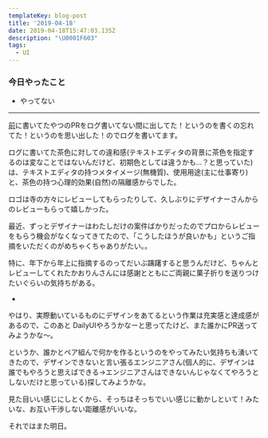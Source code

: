 ```yaml
---
templateKey: blog-post
title: '2019-04-18'
date: 2019-04-18T15:47:03.135Z
description: "\U0001F603"
tags:
  - UI
---
```

### 今日やったこと

* やってない

-----

[前](https://kacolog.netlify.com/blog/2019-04-11-2019-04-10/)に書いてたやつのPRをログ書いてない間に出してた！というのを書くの忘れてた！というのを思い出した！のでログを書いてます。

ログに書いてた茶色に対しての違和感(テキストエディタの背景に茶色を指定するのは変なことではないんだけど、初期色としては違うかも…？と思っていた)は、テキストエディタの持つメタイメージ(無機質)、使用用途(主に仕事寄り)と、茶色の持つ心理的効果(自然)の隔離感からでした。

ロゴは寺の方々にレビューしてもらったりして、久しぶりにデザイナーさんからのレビューもらって嬉しかった。

最近、ずっとデザイナーはわたしだけの案件ばかりだったのでプロからレビューをもらう機会がなくなってきてたので、「こうしたほうが良いかも」というご指摘をいただくのがめちゃくちゃありがたい。。

特に、年下から年上に指摘するのってだいぶ躊躇すると思うんだけど、ちゃんとレビューしてくれたかおりんさんには感謝とともにご両親に菓子折りを送りつけたいぐらいの気持ちがある。

*

やはり、実際動いているものにデザインをあてるという作業は充実感と達成感があるので、このあと
DailyUIやろうかなーと思ってたけど、また誰かにPR送ってみようかな〜。

というか、誰かとペア組んで何かを作るというのをやってみたい気持ちも湧いてきたので、デザインできないと言い張るエンジニアさん(個人的に、デザインは誰でもやろうと思えばできる→エンジニアさんはできないんじゃなくてやろうとしないだけと思っている)探してみようかな。

見た目いい感じにしとくから、そっちはそっちでいい感じに動かしといて！みたいな、お互い干渉しない距離感がいいな。


それではまた明日。
